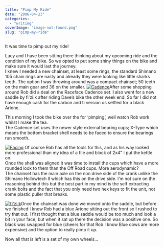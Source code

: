 ```yaml
---
title: "Pimp My Ride"
date: "2006-04-23"
categories: 
  - "writing"
coverImage: "image-not-found.png"
slug: "pimp-my-ride"
---
```


It was time to pimp out my ride!

  
Lucy and I have been sitting there thinking about my upcoming ride and the condition of my bike. So we opted to put some shiny things on the bike and make sure it would last the journey.  
I knew I needed a new chainset, at least some rings, the standard Shimano 105 chain rings are nasty and already they were looking like little sharks teeth. The option I was throwing around was a compact chainset; 50 teeth on the main gear and 36 on the smaller. [![Cadence](/images/133433604_585cdc34d9_m.jpg)](http://www.flickr.com/photos/funkylarma/133433604/ "Photo Sharing")After some shopping around Rob did a deal on the Raceface Cadence set. I also went for a new saddle by fi'zi:k after riding Dave’s bike the other week end. So far I did not have enough cash for the carbon and ti version os settled for a black Arione.

This morning I took the bike over the for ‘pimping’, well watch Rob work whilst I make the tea.  
The Cadence set uses the newer style external bearing cups; X-Type which means the bottom bracket shell needs to be faced to ensure the bearings run smooth.

[![Facing](/images/133431063_9337db21d2_m.jpg)](http://www.flickr.com/photos/funkylarma/133431063/ "Photo Sharing") Of course Rob has all the tools for this, and as his way looked more professional than my idea of a file and block of 2x4" I put the kettle on.  
Once the shell was aligned it was time to install the cups which have a more rounded look to them than the Off Road cups. More aerodynamic?  
The chainset has the main axle on the non drive side of the crank unlike the Shimano Hollowtech II which has this on the drive side. I’m not sure on the reasoning behind this but the best part in my mind is the self extracting crank bolts and the fact that you only need two hex keys to fit the unit, not some plastic puller that breaks.

[![fi'zi:k](/images/133433333_f2f0c425c0_m.jpg)](http://www.flickr.com/photos/funkylarma/133433333/ "Photo Sharing")Once the chainset was done we moved onto the saddle, but before we finished I knew Rob had a blue Arione sitting out the front so I rushed to try that out. I first thought that a blue saddle would be too much and look a bit in your face, but when it sat up there the decision was a positive one. So black was swapped for blue (cheers for that Rob I know Blue cows are more expensive) and the option to really pimp it up.

Now all that is left is a set of my own wheels…
